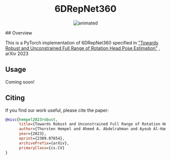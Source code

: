 
# <div align="center"> **6DRepNet360** </div>

<p align="center">
  <img src="https://github.com/thohemp/archive/blob/main/6drepnet360.gif" alt="animated" />
</p>
## Overview

This is a PyTorch implementation of 6DRepNet360 specified in 
["Towards Robust and Unconstrained Full Range of Rotation Head Pose Estimation"](https://arxiv.org/abs/2309.07654) 
, arXiv 2023

## Usage

Coming soon!

## **Citing**

If you find our work useful, please cite the paper:

```BibTeX
@misc{hempel2023robust,
      title={Towards Robust and Unconstrained Full Range of Rotation Head Pose Estimation}, 
      author={Thorsten Hempel and Ahmed A. Abdelrahman and Ayoub Al-Hamadi},
      year={2023},
      eprint={2309.07654},
      archivePrefix={arXiv},
      primaryClass={cs.CV}
}
```
